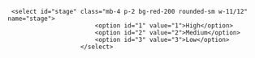      <select id="stage" class="mb-4 p-2 bg-red-200 rounded-sm w-11/12" name="stage">
                            <option id="1" value="1">High</option>
                            <option id="2" value="2">Medium</option>
                            <option id="3" value="3">Low</option>
                        </select> 